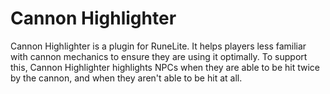 # Cannon Highlighter
Cannon Highlighter is a plugin for RuneLite. It helps players less familiar with cannon mechanics to ensure they are using it optimally. To support this, Cannon Highlighter highlights NPCs when they are able to be hit twice by the cannon, and when they aren't able to be hit at all.
